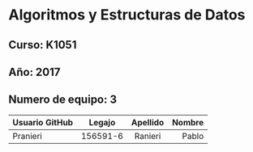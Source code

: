 # Algoritmos y Estructuras de Datos

## Curso: K1051

## Año: 2017

## Numero de equipo: 3

| Usuario GitHub |  Legajo  | Apellido | Nombre    |
| -------------  |:--------:|:--------:|----------:|
| Pranieri       | 156591-6 | Ranieri  | Pablo     |
